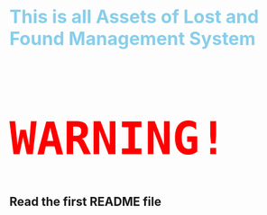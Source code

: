 <link rel="preconnect" href="https://fonts.googleapis.com">
<link rel="preconnect" href="https://fonts.gstatic.com" crossorigin>
<link href="https://fonts.googleapis.com/css2?family=Roboto+Mono:ital,wght@1,500&display=swap" rel="stylesheet">

<h1 style="color: skyblue; font-size: 2rem;">This is all Assets of Lost and Found Management System</h1>

<h1 style="color:red; font-size:5rem; font-family: 'Roboto Mono', monospace;">WARNING!</h1>

<h2>Read the first README file</h2>